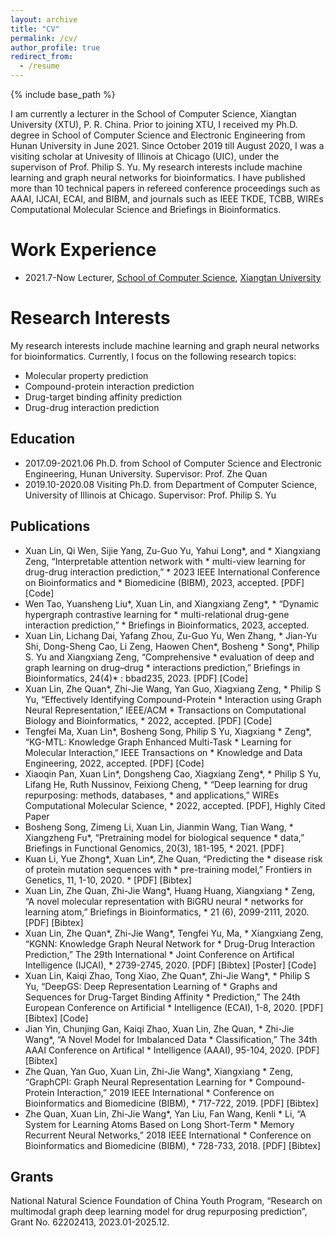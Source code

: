 ```yaml
---
layout: archive
title: "CV"
permalink: /cv/
author_profile: true
redirect_from:
  - /resume
---
```


{% include base_path %}

I am currently a lecturer in the School of Computer Science, Xiangtan University (XTU), P. R. China. Prior to joining XTU, I received my Ph.D. degree in School of Computer Science and Electronic Engineering from Hunan University in June 2021. Since October 2019 till August 2020, I was a visiting scholar at Univesity of Illinois at Chicago (UIC), under the supervison of Prof. Philip S. Yu. My research interests include machine learning and graph neural networks for bioinformatics. I have published more than 10 technical papers in refereed conference proceedings such as AAAI, IJCAI, ECAI, and BIBM, and journals such as IEEE TKDE, TCBB, WIREs Computational Molecular Science and Briefings in Bioinformatics.

Work Experience
======
* 2021.7-Now Lecturer, [School of Computer Science](https://jwxy.xtu.edu.cn/), [Xiangtan University](https://www.xtu.edu.cn/)

Research Interests
======
My research interests include machine learning and graph neural networks for bioinformatics. Currently, I focus on the following research topics:
* Molecular property prediction
* Compound-protein interaction prediction
* Drug-target binding affinity prediction
* Drug-drug interaction prediction

Education
------
* 2017.09-2021.06        Ph.D. from School of Computer Science and Electronic Engineering, Hunan University.        Supervisor: Prof. Zhe Quan
* 2019.10-2020.08        Visiting Ph.D. from Department of Computer Science, University of Illinois at Chicago.        Supervisor: Prof. Philip S. Yu


Publications
------
* Xuan Lin, Qi Wen, Sijie Yang, Zu-Guo Yu, Yahui Long*, and * Xiangxiang Zeng, “Interpretable attention network with * multi-view learning for drug-drug interaction prediction,” * 2023 IEEE International Conference on Bioinformatics and * Biomedicine (BIBM), 2023, accepted. [PDF] [Code]
* Wen Tao, Yuansheng Liu*, Xuan Lin, and Xiangxiang Zeng*, * “Dynamic hypergraph contrastive learning for * multi-relational drug-gene interaction prediction,” * Briefings in Bioinformatics, 2023, accepted.
* Xuan Lin, Lichang Dai, Yafang Zhou, Zu-Guo Yu, Wen Zhang, * Jian-Yu Shi, Dong-Sheng Cao, Li Zeng, Haowen Chen*, Bosheng * Song*, Philip S. Yu and Xiangxiang Zeng, “Comprehensive * evaluation of deep and graph learning on drug–drug * interactions prediction,” Briefings in Bioinformatics, 24(4)* : bbad235, 2023. [PDF] [Code]
* Xuan Lin, Zhe Quan*, Zhi-Jie Wang, Yan Guo, Xiagxiang Zeng, * Philip S Yu, “Effectively Identifying Compound-Protein * Interaction using Graph Neural Representation,” IEEE/ACM * Transactions on Computational Biology and Bioinformatics, * 2022, accepted. [PDF] [Code]
* Tengfei Ma, Xuan Lin*, Bosheng Song, Philip S Yu, Xiagxiang * Zeng*, “KG-MTL: Knowledge Graph Enhanced Multi-Task * Learning for Molecular Interaction,” IEEE Transactions on * Knowledge and Data Engineering, 2022, accepted. [PDF] [Code]
* Xiaoqin Pan, Xuan Lin*, Dongsheng Cao, Xiagxiang Zeng*, * Philip S Yu, Lifang He, Ruth Nussinov, Feixiong Cheng, * “Deep learning for drug repurposing: methods, databases, * and applications,” WIREs Computational Molecular Science, * 2022, accepted. [PDF], Highly Cited Paper
* Bosheng Song, Zimeng Li, Xuan Lin, Jianmin Wang, Tian Wang, * Xiangzheng Fu*, “Pretraining model for biological sequence * data,” Briefings in Functional Genomics, 20(3), 181-195, * 2021. [PDF]
* Kuan Li, Yue Zhong*, Xuan Lin*, Zhe Quan, “Predicting the * disease risk of protein mutation sequences with * pre-training model,” Frontiers in Genetics, 11, 1-10, 2020. * [PDF] [Bibtex]
* Xuan Lin, Zhe Quan, Zhi-Jie Wang*, Huang Huang, Xiangxiang * Zeng, “A novel molecular representation with BiGRU neural * networks for learning atom,” Briefings in Bioinformatics, * 21 (6), 2099-2111, 2020. [PDF] [Bibtex]
* Xuan Lin, Zhe Quan*, Zhi-Jie Wang*, Tengfei Yu, Ma, * Xiangxiang Zeng, “KGNN: Knowledge Graph Neural Network for * Drug-Drug Interaction Prediction,” The 29th International * Joint Conference on Artifical Intelligence (IJCAI), * 2739-2745, 2020. [PDF] [Bibtex] [Poster] [Code]
* Xuan Lin, Kaiqi Zhao, Tong Xiao, Zhe Quan*, Zhi-Jie Wang*, * Philip S Yu, “DeepGS: Deep Representation Learning of * Graphs and Sequences for Drug-Target Binding Affinity * Prediction,” The 24th European Conference on Artificial * Intelligence (ECAI), 1-8, 2020. [PDF] [Bibtex] [Code]
* Jian Yin, Chunjing Gan, Kaiqi Zhao, Xuan Lin, Zhe Quan, * Zhi-Jie Wang*, “A Novel Model for Imbalanced Data * Classification,” The 34th AAAI Conference on Artifical * Intelligence (AAAI), 95-104, 2020. [PDF] [Bibtex]
* Zhe Quan, Yan Guo, Xuan Lin, Zhi-Jie Wang*, Xiangxiang * Zeng, “GraphCPI: Graph Neural Representation Learning for * Compound-Protein Interaction,” 2019 IEEE International * Conference on Bioinformatics and Biomedicine (BIBM), * 717-722, 2019. [PDF] [Bibtex]
* Zhe Quan, Xuan Lin, Zhi-Jie Wang*, Yan Liu, Fan Wang, Kenli * Li, “A System for Learning Atoms Based on Long Short-Term * Memory Recurrent Neural Networks,” 2018 IEEE International * Conference on Bioinformatics and Biomedicine (BIBM), * 728-733, 2018. [PDF] [Bibtex]



Grants
------
National Natural Science Foundation of China Youth Program, “Research on multimodal graph deep learning model for drug repurposing prediction”, Grant No. 62202413, 2023.01-2025.12.
